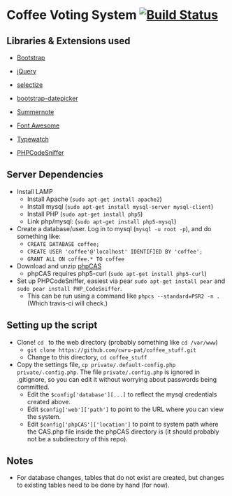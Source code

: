 
# Coffee Voting System [![Build Status](https://travis-ci.org/cwru-pat/coffee_stuff.svg?branch=master)](https://travis-ci.org/cwru-pat/coffee_stuff)

## Libraries & Extensions used

 - [Bootstrap](http://getbootstrap.com/)
 - [jQuery](https://jquery.com/)
 - [selectize](https://github.com/brianreavis/selectize.js)
 - [bootstrap-datepicker](https://bootstrap-datepicker.readthedocs.org/en/latest/)
 - [Summernote](http://summernote.org/#/)
 - [Font Awesome](http://fortawesome.github.io/Font-Awesome/)
 - [Typewatch](https://github.com/dennyferra/TypeWatch)

 - [PHPCodeSniffer](https://github.com/squizlabs/PHP_CodeSniffer)

## Server Dependencies

 - Install LAMP
   - Install Apache (`sudo apt-get install apache2`)
   - Install mysql (`sudo apt-get install mysql-server mysql-client`)
   - Install PHP (`sudo apt-get install php5`)
   - Link php/mysql: (`sudo apt-get install php5-mysql`)
 - Create a database/user. Log in to mysql (`mysql -u root -p`), and do something like:
   - `CREATE DATABASE coffee;`
   - `CREATE USER 'coffee'@'localhost' IDENTIFIED BY 'coffee';`
   - `GRANT ALL ON coffee.* TO coffee`
 - Download and unzip [phpCAS](https://wiki.jasig.org/display/casc/phpcas)
   - phpCAS requires php5-curl (`sudo apt-get install php5-curl`)
 - Set up PHPCodeSniffer, easiest via pear `sudo apt-get install pear` and `sudo pear install PHP_CodeSniffer`.
   - This can be run using a command like `phpcs --standard=PSR2 -n .` (Which travis-ci will check.)

## Setting up the script

 - Clone! `cd ` to the web directory (probably something like `cd /var/www`)
   - `git clone https://github.com/cwru-pat/coffee_stuff.git`
   - Change to this directory, `cd coffee_stuff`
 - Copy the settings file, `cp private/.default-config.php private/.config.php`. The file `private/.config.php` is ignored in .gitignore, so you can edit it without worrying about passwords being committed.
   - Edit the `$config['database'][...]` to reflect the mysql credentials created above.
   - Edit `$config['web']['path']` to point to the URL where you can view the system.
   - Edit `$config['phpCAS']['location']` to point to system path where the CAS.php file inside the phpCAS directory is (it should probably not be a subdirectory of this repo).

## Notes
 - For database changes, tables that do not exist are created, but changes to existing tables need to be done by hand (for now).
